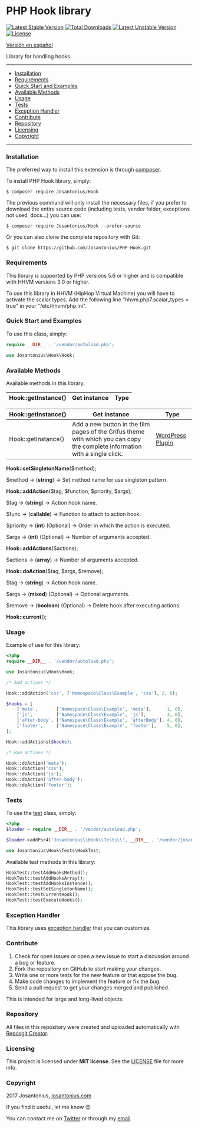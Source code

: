 # PHP Hook library

[![Latest Stable Version](https://poser.pugx.org/josantonius/hook/v/stable)](https://packagist.org/packages/josantonius/hook) [![Total Downloads](https://poser.pugx.org/josantonius/hook/downloads)](https://packagist.org/packages/josantonius/hook) [![Latest Unstable Version](https://poser.pugx.org/josantonius/hook/v/unstable)](https://packagist.org/packages/josantonius/hook) [![License](https://poser.pugx.org/josantonius/hook/license)](https://packagist.org/packages/josantonius/hook)

[Versión en español](README-ES.md)

Library for handling hooks.

---

- [Installation](#installation)
- [Requirements](#requirements)
- [Quick Start and Examples](#quick-start-and-examples)
- [Available Methods](#available-methods)
- [Usage](#usage)
- [Tests](#tests)
- [Exception Handler](#exception-handler)
- [Contribute](#contribute)
- [Repository](#repository)
- [Licensing](#licensing)
- [Copyright](#copyright)

---

### Installation

The preferred way to install this extension is through [composer](http://getcomposer.org/download/).

To install PHP Hook library, simply:

    $ composer require Josantonius/Hook

The previous command will only install the necessary files, if you prefer to download the entire source code (including tests, vendor folder, exceptions not used, docs...) you can use:

    $ composer require Josantonius/Hook --prefer-source

Or you can also clone the complete repository with Git:

	$ git clone https://github.com/Josantonius/PHP-Hook.git
	
### Requirements

This library is supported by PHP versions 5.6 or higher and is compatible with HHVM versions 3.0 or higher.

To use this library in HHVM (HipHop Virtual Machine) you will have to activate the scalar types. Add the following line "hhvm.php7.scalar_types = true" in your "/etc/hhvm/php.ini".

### Quick Start and Examples

To use this class, simply:

```php
require __DIR__ . '/vendor/autoload.php';

use Josantonius\Hook\Hook;
```
### Available Methods

Available methods in this library:

| Hook::getInstance() | Get instance | Type
| --- | --- | --- |

| Hook::getInstance() | Get instance | Type
| --- | --- | --- |
| Hook::getInstance() | Add a new button in the film pages of the Grifus theme with which you can copy the complete information with a single click. | [WordPress Plugin](https://github.com/Josantonius/Extensions-For-Grifus.git)

**Hook::setSingletonName**($method);

$method → (**string**) → Set method name for use singleton pattern.

**Hook::addAction**($tag, $function, $priority, $args);

$tag      → (**string**)         → Action hook name.

$func     → (**callable**) 		 → Function to attach to action hook.

$priority → (**int**) (Optional) → Order in which the action is executed.

$args     → (**int**) (Optional) → Number of arguments accepted.

**Hook::addActions**($actions);

$actions → (**array**) → Number of arguments accepted.

**Hook::doAction**($tag, $args, $remove);

$tag    → (**string**) 		       → Action hook name.

$args   → (**mixed**) (Optional)   → Optional arguments.

$remove → (**boolean**) (Optional) → Delete hook after executing actions.

**Hook::current**();

### Usage

Example of use for this library:

```php
<?php
require __DIR__ . '/vendor/autoload.php';

use Josantonius\Hook\Hook;

/* Add actions */

Hook::addAction('css', ['Namespace\Class\Example', 'css'], 2, 0);

$hooks = [
    ['meta',       ['Namespace\Class\Example', 'meta'],      1, 0],
    ['js',         ['Namespace\Class\Example', 'js'],        3, 0],
    ['after-body', ['Namespace\Class\Example', 'afterBody'], 4, 0],
    ['footer',     ['Namespace\Class\Example', 'footer'],    5, 0],
];

Hook::addActions($hooks);

/* Run actions */

Hook::doAction('meta');
Hook::doAction('css');
Hook::doAction('js');
Hook::doAction('after-body');
Hook::doAction('footer');
```

### Tests 

To use the [test](tests) class, simply:

```php
<?php
$loader = require __DIR__ . '/vendor/autoload.php';

$loader->addPsr4('Josantonius\\Hook\\Tests\\', __DIR__ . '/vendor/josantonius/hook/tests');

use Josantonius\Hook\Tests\HookTest;

```

Available test methods in this library:

```php
HookTest::testAddHooksMethod();
HookTest::testAddHooksArray();
HookTest::testAddHooksInstance();
HookTest::testSetSingletonName();
HookTest::testCurrentHook();
HookTest::testExecuteHooks();
```

### Exception Handler

This library uses [exception handler](src/Exception) that you can customize.
### Contribute
1. Check for open issues or open a new issue to start a discussion around a bug or feature.
1. Fork the repository on GitHub to start making your changes.
1. Write one or more tests for the new feature or that expose the bug.
1. Make code changes to implement the feature or fix the bug.
1. Send a pull request to get your changes merged and published.

This is intended for large and long-lived objects.

### Repository

All files in this repository were created and uploaded automatically with [Reposgit Creator](https://github.com/Josantonius/BASH-Reposgit).

### Licensing

This project is licensed under **MIT license**. See the [LICENSE](LICENSE) file for more info.

### Copyright

2017 Josantonius, [josantonius.com](https://josantonius.com/)

If you find it useful, let me know :wink:

You can contact me on [Twitter](https://twitter.com/Josantonius) or through my [email](mailto:hello@josantonius.com).